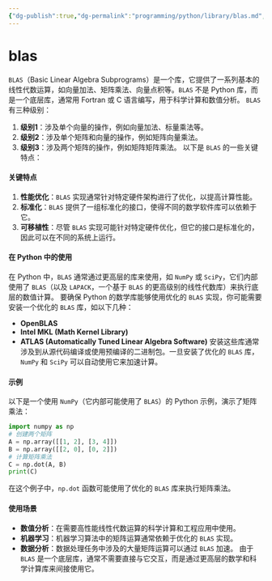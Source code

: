 ```yaml
---
{"dg-publish":true,"dg-permalink":"programming/python/library/blas.md","permalink":"/programming/python/library/blas.md/"}
---
```



# blas

`BLAS`（Basic Linear Algebra Subprograms）是一个库，它提供了一系列基本的线性代数运算，如向量加法、矩阵乘法、向量点积等。`BLAS` 不是 Python 库，而是一个底层库，通常用 Fortran 或 C 语言编写，用于科学计算和数值分析。 `BLAS` 有三种级别：

1. **级别1**：涉及单个向量的操作，例如向量加法、标量乘法等。
2. **级别2**：涉及单个矩阵和向量的操作，例如矩阵向量乘法。
3. **级别3**：涉及两个矩阵的操作，例如矩阵矩阵乘法。 以下是 `BLAS` 的一些关键特点：

#### 关键特点

1. **性能优化**：`BLAS` 实现通常针对特定硬件架构进行了优化，以提高计算性能。
2. **标准化**：`BLAS` 提供了一组标准化的接口，使得不同的数学软件库可以依赖于它。
3. **可移植性**：尽管 `BLAS` 实现可能针对特定硬件优化，但它的接口是标准化的，因此可以在不同的系统上运行。

#### 在 Python 中的使用

在 Python 中，`BLAS` 通常通过更高层的库来使用，如 `NumPy` 或 `SciPy`，它们内部使用了 `BLAS`（以及 `LAPACK`，一个基于 `BLAS` 的更高级别的线性代数库）来执行底层的数值计算。 要确保 Python 的数学库能够使用优化的 `BLAS` 实现，你可能需要安装一个优化的 `BLAS` 库，如以下几种：

* **OpenBLAS**
* **Intel MKL (Math Kernel Library)**
* **ATLAS (Automatically Tuned Linear Algebra Software)** 安装这些库通常涉及到从源代码编译或使用预编译的二进制包。一旦安装了优化的 `BLAS` 库，`NumPy` 和 `SciPy` 可以自动使用它来加速计算。

#### 示例

以下是一个使用 `NumPy`（它内部可能使用了 `BLAS`）的 Python 示例，演示了矩阵乘法：

```python
import numpy as np
# 创建两个矩阵
A = np.array([[1, 2], [3, 4]])
B = np.array([[2, 0], [0, 2]])
# 计算矩阵乘法
C = np.dot(A, B)
print(C)
```

在这个例子中，`np.dot` 函数可能使用了优化的 `BLAS` 库来执行矩阵乘法。

#### 使用场景

* **数值分析**：在需要高性能线性代数运算的科学计算和工程应用中使用。
* **机器学习**：机器学习算法中的矩阵运算通常依赖于优化的 `BLAS` 实现。
* **数据分析**：数据处理任务中涉及的大量矩阵运算可以通过 `BLAS` 加速。 由于 `BLAS` 是一个底层库，通常不需要直接与它交互，而是通过更高层的数学和科学计算库来间接使用它。